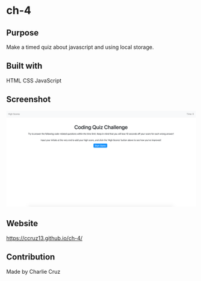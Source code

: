 # ch-4

## Purpose
Make a timed quiz about javascript and using local storage.

## Built with
HTML
CSS
JavaScript

## Screenshot
![Screenshot](images/quiz-screenshot.png)

## Website
https://ccruz13.github.io/ch-4/

## Contribution
Made by Charlie Cruz